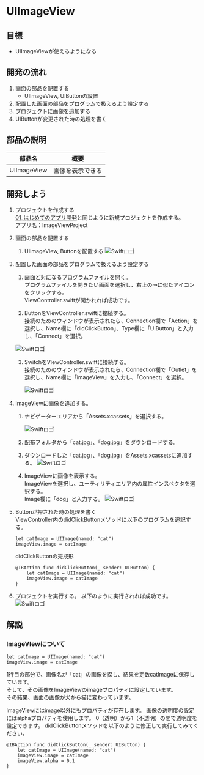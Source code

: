 # UIImageView

## 目標
- UIImageViewが使えるようになる

## 開発の流れ

1. 画面の部品を配置する
	- UIImageView, UIButtonの設置
2. 配置した画面の部品をプログラムで扱えるよう設定する
3. プロジェクトに画像を追加する
4. UIButtonが変更された時の処理を書く

## 部品の説明

|部品名|概要|
|---|---|
| UIImageView |画像を表示できる|

## 開発しよう

1. プロジェクトを作成する  
	[01_はじめてのアプリ開発](../01_はじめてのアプリ開発.md)と同じように新規プロジェクトを作成する。  
	アプリ名：ImageViewProject
	
2. 画面の部品を配置する
	1. UIImageView, Buttonを配置する
		![Swiftロゴ](./img/place_imageview.gif)

3. 配置した画面の部品をプログラムで扱えるよう設定する
	1. 画面と対になるプログラムファイルを開く。  
		プログラムファイルを開きたい画面を選択し、右上の∞に似たアイコンをクリックする。  
		ViewController.swiftが開かれれば成功です。

	2. ButtonをViewController.swiftに接続する。  
	接続のためのウィンドウが表示されたら、Connection欄で「Action」を選択し、Name欄に「didClickButton」、Type欄に「UIButton」と入力し、「Connect」を選択。

	![Swiftロゴ](./img/connect_button.gif)

	3. SwitchをViewController.swiftに接続する。  
	接続のためのウィンドウが表示されたら、Connection欄で「Outlet」を選択し、Name欄に「imageView」を入力し、「Connect」を選択。

		![Swiftロゴ](./img/connect_imageview.gif)

4. ImageViewに画像を追加する。
	1. ナビゲーターエリアから「Assets.xcassets」を選択する。

		![Swiftロゴ](./img/assets_add_image.png)

	2. [配布](./配布)フォルダから「cat.jpg」、「dog.jpg」をダウンロードする。

	3. ダウンロードした「cat.jpg」、「dog.jpg」をAssets.xcassetsに追加する。
		![Swiftロゴ](./img/add_images.gif)	

	4. ImageViewに画像を表示する。  
		ImageViewを選択し、ユーティリティエリア内の属性インスペクタを選択する。  
		Image欄に「dog」と入力する。
		![Swiftロゴ](./img/set_dog_image.gif)	

5. Buttonが押された時の処理を書く  
  ViewController内のdidClickButtonメソッドに以下のプログラムを追記する。

	``` 
	let catImage = UIImage(named: "cat")  
	imageView.image = catImage  
	```
  
	didClickButtonの完成形

	```
	@IBAction func didClickButton(_ sender: UIButton) {
		let catImage = UIImage(named: "cat")
		imageView.image = catImage  
	}
	```

6. プロジェクトを実行する。
	以下のように実行されれば成功です。
	![Swiftロゴ](./img/ImageViewProject.gif)

## 解説

### ImageVIewについて

``` 
let catImage = UIImage(named: "cat")
imageView.image = catImage  
```

1行目の部分で、画像名が「cat」の画像を探し、結果を定数catImageに保存しています。  
そして、その画像をImageViewのimageプロパティに設定しています。  
その結果、画面の画像が犬から猫に変わっています。

ImageViewにはimage以外にもプロパティが存在します。
画像の透明度の設定にはalphaプロパティを使用します。
0（透明）から1（不透明）の間で透明度を設定できます。
didClickButtonメソッドを以下のように修正して実行してみてください。

```
@IBAction func didClickButton(_ sender: UIButton) {
	let catImage = UIImage(named: "cat")
	imageView.image = catImage  
	imageView.alpha = 0.1
}
```